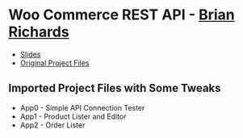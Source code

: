 # Woo Commerce REST API - [Brian Richards](https://twitter.com/rzen)
* [Slides](http://wpsessions.com/ador/)
* [Original Project Files](https://github.com/brichards)

## Imported Project Files with Some Tweaks
* App0 - Simple API Connection Tester
* App1 - Product Lister and Editor
* App2 - Order Lister